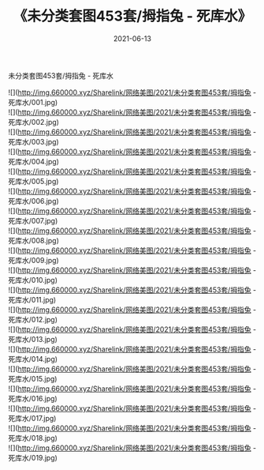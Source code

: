 ﻿---
layout: post
title:  《未分类套图453套/拇指兔 - 死库水》
date:   2021-06-13
img: http://img.660000.xyz/Sharelink/网络美图/2021/未分类套图453套/拇指兔 - 死库水/000.jpg
categories: [美女, 清纯, 唯美]
---

未分类套图453套/拇指兔 - 死库水

 ![](http://img.660000.xyz/Sharelink/网络美图/2021/未分类套图453套/拇指兔 - 死库水/001.jpg) <br>![](http://img.660000.xyz/Sharelink/网络美图/2021/未分类套图453套/拇指兔 - 死库水/002.jpg) <br>![](http://img.660000.xyz/Sharelink/网络美图/2021/未分类套图453套/拇指兔 - 死库水/003.jpg) <br>![](http://img.660000.xyz/Sharelink/网络美图/2021/未分类套图453套/拇指兔 - 死库水/004.jpg) <br>![](http://img.660000.xyz/Sharelink/网络美图/2021/未分类套图453套/拇指兔 - 死库水/005.jpg) <br>![](http://img.660000.xyz/Sharelink/网络美图/2021/未分类套图453套/拇指兔 - 死库水/006.jpg) <br>![](http://img.660000.xyz/Sharelink/网络美图/2021/未分类套图453套/拇指兔 - 死库水/007.jpg) <br>![](http://img.660000.xyz/Sharelink/网络美图/2021/未分类套图453套/拇指兔 - 死库水/008.jpg) <br>![](http://img.660000.xyz/Sharelink/网络美图/2021/未分类套图453套/拇指兔 - 死库水/009.jpg) <br>![](http://img.660000.xyz/Sharelink/网络美图/2021/未分类套图453套/拇指兔 - 死库水/010.jpg) <br>![](http://img.660000.xyz/Sharelink/网络美图/2021/未分类套图453套/拇指兔 - 死库水/011.jpg) <br>![](http://img.660000.xyz/Sharelink/网络美图/2021/未分类套图453套/拇指兔 - 死库水/012.jpg) <br>![](http://img.660000.xyz/Sharelink/网络美图/2021/未分类套图453套/拇指兔 - 死库水/013.jpg) <br>![](http://img.660000.xyz/Sharelink/网络美图/2021/未分类套图453套/拇指兔 - 死库水/014.jpg) <br>![](http://img.660000.xyz/Sharelink/网络美图/2021/未分类套图453套/拇指兔 - 死库水/015.jpg) <br>![](http://img.660000.xyz/Sharelink/网络美图/2021/未分类套图453套/拇指兔 - 死库水/016.jpg) <br>![](http://img.660000.xyz/Sharelink/网络美图/2021/未分类套图453套/拇指兔 - 死库水/017.jpg) <br>![](http://img.660000.xyz/Sharelink/网络美图/2021/未分类套图453套/拇指兔 - 死库水/018.jpg) <br>![](http://img.660000.xyz/Sharelink/网络美图/2021/未分类套图453套/拇指兔 - 死库水/019.jpg) <br>
